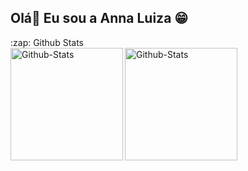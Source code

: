 ## Olá👋 Eu sou a Anna Luiza 😁

<div>  
<summary>:zap: Github Stats </summary>
   <img align="left" height="180" alt="Github-Stats" src="https://github-readme-stats.vercel.app/api?username=AnnaLuiza15&show_icons=true&theme=radical&include_all_commits=true&count_private=true">
   <img align="left" height="180" alt="Github-Stats" src="https://github-readme-stats.vercel.app/api/top-langs/?username=AnnaLuiza15&show_icons=true&theme=radical&size_weight=0.5&count_weight=0.5&langs_count=6">
</div>


